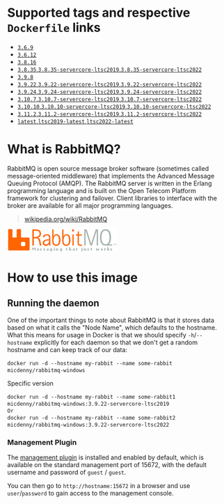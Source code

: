 # Supported tags and respective `Dockerfile` links

- [`3.6.9`](https://github.com/micdenny/rabbitmq-windows/blob/master/rabbitmq/windows/3.6.9/Dockerfile)
- [`3.6.12`](https://github.com/micdenny/rabbitmq-windows/blob/master/rabbitmq/windows/3.6.12/Dockerfile)
- [`3.8.16`](https://github.com/micdenny/rabbitmq-windows/blob/master/rabbitmq/windows/3.8.16/Dockerfile)
- [`3.8.35`,`3.8.35-servercore-ltsc2019`,`3.8.35-servercore-ltsc2022`](https://github.com/micdenny/rabbitmq-windows/blob/master/rabbitmq/windows/3.8.35/Dockerfile)
- [`3.9.8`](https://github.com/micdenny/rabbitmq-windows/blob/master/rabbitmq/windows/3.9.8/Dockerfile)
- [`3.9.22`,`3.9.22-servercore-ltsc2019`,`3.9.22-servercore-ltsc2022`](https://github.com/micdenny/rabbitmq-windows/blob/master/rabbitmq/windows/3.9.22/Dockerfile)
- [`3.9.24`,`3.9.24-servercore-ltsc2019`,`3.9.24-servercore-ltsc2022`](https://github.com/micdenny/rabbitmq-windows/blob/master/rabbitmq/windows/3.9.24/Dockerfile)
- [`3.10.7`,`3.10.7-servercore-ltsc2019`,`3.10.7-servercore-ltsc2022`](https://github.com/micdenny/rabbitmq-windows/blob/master/rabbitmq/windows/3.10.7/Dockerfile)
- [`3.10.10`,`3.10.10-servercore-ltsc2019`,`3.10.10-servercore-ltsc2022`](https://github.com/micdenny/rabbitmq-windows/blob/master/rabbitmq/windows/3.10.10/Dockerfile)
- [`3.11.2`,`3.11.2-servercore-ltsc2019`,`3.11.2-servercore-ltsc2022`](https://github.com/micdenny/rabbitmq-windows/blob/master/rabbitmq/windows/3.11.2/Dockerfile)
- [`latest`,`ltsc2019-latest`,`ltsc2022-latest`](https://github.com/micdenny/rabbitmq-windows/blob/master/rabbitmq/windows/latest/Dockerfile)

# What is RabbitMQ?

RabbitMQ is open source message broker software (sometimes called message-oriented middleware) that implements the Advanced Message Queuing Protocol (AMQP). The RabbitMQ server is written in the Erlang programming language and is built on the Open Telecom Platform framework for clustering and failover. Client libraries to interface with the broker are available for all major programming languages.

> [wikipedia.org/wiki/RabbitMQ](https://en.wikipedia.org/wiki/RabbitMQ)

![img](https://raw.githubusercontent.com/docker-library/docs/81187b7b50f5af5bdb64d75882f4d9c782ad52c3/rabbitmq/logo.png)

# How to use this image

## Running the daemon

One of the important things to note about RabbitMQ is that it stores data based on what it calls the "Node Name", which defaults to the hostname. What this means for usage in Docker is that we should specify `-h`/`--hostname` explicitly for each daemon so that we don't get a random hostname and can keep track of our data:

```
docker run -d --hostname my-rabbit --name some-rabbit micdenny/rabbitmq-windows
```

Specific version 
```dotnetcli
docker run -d --hostname my-rabbit --name some-rabbit1 micdenny/rabbitmq-windows:3.9.22-servercore-ltsc2019 
Or
docker run -d --hostname my-rabbit --name some-rabbit2 micdenny/rabbitmq-windows:3.9.22-servercore-ltsc2022 
```

### Management Plugin

The [management plugin](https://www.rabbitmq.com/management.html) is installed and enabled by default, which is available on the standard management port of 15672, with the default username and password of `guest` / `guest`.

You can then go to `http://hostname:15672` in a browser and use `user`/`password` to gain access to the management console.
